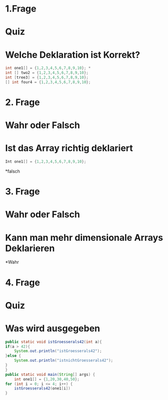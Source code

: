 # 1.Frage 
# Quiz
# Welche Deklaration ist Korrekt?
```java
int one1[] = {1,2,3,4,5,6,7,8,9,10}; *
int [] two2 = {1,2,3,4,5,6,7,8,9,10};
int [tree3] = {1,2,3,4,5,6,7,8,9,10};
[] int four4 = {1,2,3,4,5,6,7,8,9,10};
```
# 2. Frage
# Wahr oder Falsch
# Ist das Array richtig deklariert
```java
Int one1[] = {1,2,3,4,5,6,7,8,9,10}; 
```
*falsch

# 3. Frage
# Wahr oder Falsch
# Kann man mehr dimensionale Arrays Deklarieren
*Wahr

# 4. Frage
# Quiz
# Was wird ausgegeben
```java
public static void istGroesserals42(int a){
if(a > 42){
    System.out.println("istGroesserals42");
}else {
    System.out.println("istnichtGroesserals42");
}
}
public static void main(String[] args) {
    int one1[] = {1,20,30,40,50};
for (int i = 0; i <= 4; i++) {
    istGroesserals42(one1[i])
}
```